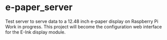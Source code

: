 # e-paper_server
Test server to serve data to a 12.48 inch e-paper display on Raspberry Pi
Work in progress.  This project will become the configuration web interface for the E-Ink display module.
